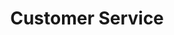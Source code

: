 ---
# This topic lives at
# https://digital.gov/topics/customer-service

# Topic Title
title: "Customer Service"

# description — keep it short and clear
summary: ""

# Weight
weight: 1

# For more information on managing topics,
# see https://github.com/GSA/digitalgov.gov/wiki/topics
---